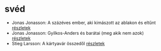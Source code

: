 # svéd

- Jonas Jonasson: A százéves ember, aki kimászott az ablakon és eltűnt [részletek](../_details/Jonas%20Jonasson.md#id_383)
- Jonas Jonasson: Gyilkos-Anders és barátai (meg akik nem azok) [részletek](../_details/Jonas%20Jonasson.md#id_984)
- Stieg Larsson: A kártyavár összedől [részletek](../_details/Stieg%20Larsson.md#id_27)